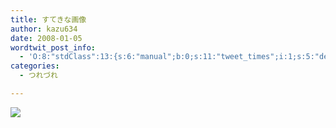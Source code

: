 ```yaml
---
title: すてきな画像
author: kazu634
date: 2008-01-05
wordtwit_post_info:
  - 'O:8:"stdClass":13:{s:6:"manual";b:0;s:11:"tweet_times";i:1;s:5:"delay";i:0;s:7:"enabled";i:1;s:10:"separation";s:2:"60";s:7:"version";s:3:"3.7";s:14:"tweet_template";b:0;s:6:"status";i:2;s:6:"result";a:0:{}s:13:"tweet_counter";i:2;s:13:"tweet_log_ids";a:1:{i:0;i:3579;}s:9:"hash_tags";a:0:{}s:8:"accounts";a:1:{i:0;s:7:"kazu634";}}'
categories:
  - つれづれ

---
```

<div class="section">
<p>
<center>
</center>
</p>
  
<p>
<a href="http://flickr.com/photos/kros/88146809/" onclick="__gaTracker('send', 'event', 'outbound-article', 'http://flickr.com/photos/kros/88146809/', '');" title="One of the Greatest is just Crossing"><img src="http://farm1.static.flickr.com/39/88146809_06ecaa618c_m.jpg" /></a>
</p></p>
</div>

